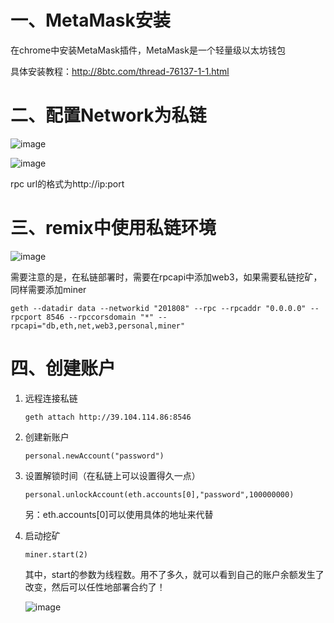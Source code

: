 # 一、MetaMask安装

在chrome中安装MetaMask插件，MetaMask是一个轻量级以太坊钱包

具体安装教程：http://8btc.com/thread-76137-1-1.html

# 二、配置Network为私链

![image](https://user-images.githubusercontent.com/16509581/44954073-201cf780-aed0-11e8-8b69-cc89875af263.png)

![image](https://user-images.githubusercontent.com/16509581/44954120-62decf80-aed0-11e8-832c-9a18ce83da74.png)

rpc url的格式为http://ip:port 

# 三、remix中使用私链环境

![image](https://user-images.githubusercontent.com/16509581/44954188-b3eec380-aed0-11e8-836f-e6404ffa0bad.png)

需要注意的是，在私链部署时，需要在rpcapi中添加web3，如果需要私链挖矿，同样需要添加miner

```
geth --datadir data --networkid "201808" --rpc --rpcaddr "0.0.0.0" --rpcport 8546 --rpccorsdomain "*" --rpcapi="db,eth,net,web3,personal,miner"
```

# 四、创建账户

1. 远程连接私链

   ```
   geth attach http://39.104.114.86:8546
   ```

2. 创建新账户

   ```
   personal.newAccount("password")
   ```

3. 设置解锁时间（在私链上可以设置得久一点）

   ```
   personal.unlockAccount(eth.accounts[0],"password",100000000)	
   ```

   另：eth.accounts[0]可以使用具体的地址来代替

4. 启动挖矿

   ```
   miner.start(2)
   ```

   其中，start的参数为线程数。用不了多久，就可以看到自己的账户余额发生了改变，然后可以任性地部署合约了！

   ![image](https://user-images.githubusercontent.com/16509581/44954292-5b202a80-aed2-11e8-8731-6d2a34a4fd8e.png)

